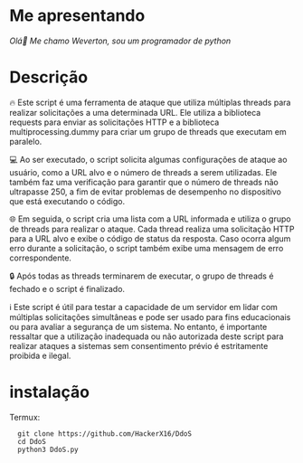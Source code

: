 # Me apresentando

*Olá👋 Me chamo Weverton, sou um programador de python*

# Descrição

🔥 Este script é uma ferramenta de ataque que utiliza múltiplas threads para realizar solicitações a uma determinada URL. Ele utiliza a biblioteca requests para enviar as solicitações HTTP e a biblioteca multiprocessing.dummy para criar um grupo de threads que executam em paralelo.

💻 Ao ser executado, o script solicita algumas configurações de ataque ao usuário, como a URL alvo e o número de threads a serem utilizadas. Ele também faz uma verificação para garantir que o número de threads não ultrapasse 250, a fim de evitar problemas de desempenho no dispositivo que está executando o código.

🌐 Em seguida, o script cria uma lista com a URL informada e utiliza o grupo de threads para realizar o ataque. Cada thread realiza uma solicitação HTTP para a URL alvo e exibe o código de status da resposta. Caso ocorra algum erro durante a solicitação, o script também exibe uma mensagem de erro correspondente.

🔒 Após todas as threads terminarem de executar, o grupo de threads é fechado e o script é finalizado.

ℹ️ Este script é útil para testar a capacidade de um servidor em lidar com múltiplas solicitações simultâneas e pode ser usado para fins educacionais ou para avaliar a segurança de um sistema. No entanto, é importante ressaltar que a utilização inadequada ou não autorizada deste script para realizar ataques a sistemas sem consentimento prévio é estritamente proibida e ilegal.

# instalação

<div class="blue-box">
     Termux:

      git clone https://github.com/HackerX16/DdoS
      cd DdoS
      python3 DdoS.py
   </div>


   




